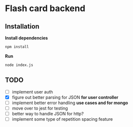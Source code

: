# Flash card backend

## Installation

**Install dependencies**
```bash
npm install 
```
**Run**
```bash
node index.js 
```
## TODO

- [ ] implement user auth
- [x] figure out better parsing for JSON **for user controller**
- [ ] implement better error handling **use cases and for mongo**
- [ ] move over to jest for testing
- [ ] better way to handle JSON for http? 
- [ ] implement some type of repetition spacing feature
